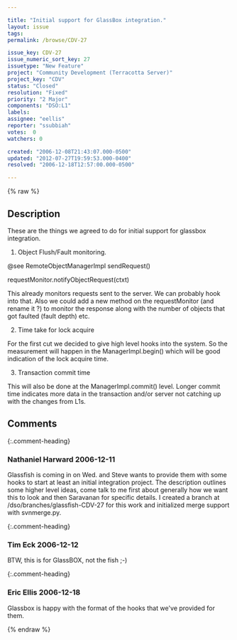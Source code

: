 ```yaml
---

title: "Initial support for GlassBox integration."
layout: issue
tags: 
permalink: /browse/CDV-27

issue_key: CDV-27
issue_numeric_sort_key: 27
issuetype: "New Feature"
project: "Community Development (Terracotta Server)"
project_key: "CDV"
status: "Closed"
resolution: "Fixed"
priority: "2 Major"
components: "DSO:L1"
labels: 
assignee: "eellis"
reporter: "ssubbiah"
votes:  0
watchers: 0

created: "2006-12-08T21:43:07.000-0500"
updated: "2012-07-27T19:59:53.000-0400"
resolved: "2006-12-18T12:57:00.000-0500"

---
```




{% raw %}



## Description

<div markdown="1" class="description">

These are the things we agreed to do for initial support for glassbox integration.

1) Object Flush/Fault monitoring.

@see RemoteObjectManagerImpl sendRequest()

requestMonitor.notifyObjectRequest(ctxt) 

This already monitors requests sent to the server. We can probably hook into that. Also we could add a new method on the requestMonitor (and rename it ?) to monitor the response along with the number of objects that got faulted (fault depth) etc.

2) Time take for lock acquire

For the first cut we decided to give high level hooks into the system. So the measurement will happen in the ManagerImpl.begin() which will be good indication of the lock acquire time.

3) Transaction commit time 

This will also be done at the ManagerImpl.commit() level. Longer commit time indicates more data in the transaction and/or server not catching up with the changes from L1s.


</div>

## Comments


{:.comment-heading}
### **Nathaniel Harward** <span class="date">2006-12-11</span>

<div markdown="1" class="comment">

Glassfish is coming in on Wed. and Steve wants to provide them with some hooks to start at least an initial integration project.  The description outlines some higher level ideas, come talk to me first about generally how we want this to look and then Saravanan for specific details.  I created a branch at /dso/branches/glassfish-CDV-27 for this work and initialized merge support with svnmerge.py.

</div>


{:.comment-heading}
### **Tim Eck** <span class="date">2006-12-12</span>

<div markdown="1" class="comment">

BTW, this is for GlassBOX, not the fish ;-)


</div>


{:.comment-heading}
### **Eric Ellis** <span class="date">2006-12-18</span>

<div markdown="1" class="comment">

Glassbox is happy with the format of the hooks that we've provided for them.

</div>



{% endraw %}
